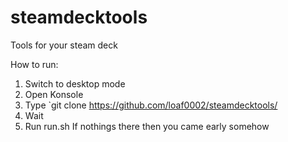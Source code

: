 # steamdecktools
Tools for your steam deck




How to run:
1. Switch to desktop mode
2. Open Konsole
3. Type `git clone https://github.com/loaf0002/steamdecktools/
4. Wait
5. Run run.sh
If nothings there then you came early somehow
